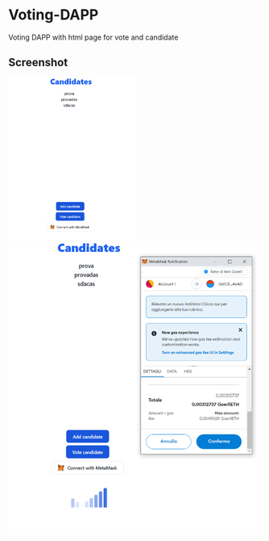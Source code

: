 # Voting-DAPP
Voting DAPP with html page for vote and candidate

## Screenshot

<a href="url"><img src="https://github.com/tommaso-caputi/voting-DAPP/blob/main/screen/standard.PNG" width="50%" height="50%"><img src="https://github.com/tommaso-caputi/voting-DAPP/blob/main/screen/Loading.PNG"></a>
